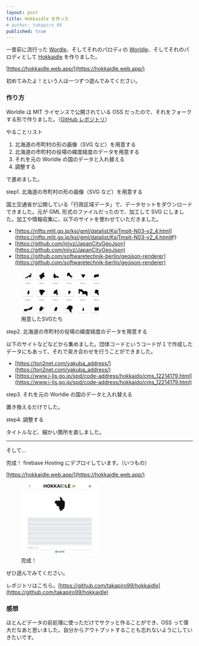 ```yaml
---
layout: post
title: Hokkaidle を作った
# author: takapiro_99
published: true
---
```


一昔前に流行った [Wordle](https://www.nytimes.com/games/wordle/index.html)、そしてそれのパロディの [Worldle](https://worldle.teuteuf.fr/)、そしてそれのパロディとして [Hokkaidle](https://hokkaidle.web.app/) を作りました。

[https://hokkaidle.web.app/](https://hokkaidle.web.app/)

初めてみたよ！という人は一つずつ遊んでみてください。

### 作り方

Worldle は MIT ライセンスで公開されている OSS だったので、それをフォークする形で作りました。（[GitHub レポジトリ](https://github.com/markgalassi/worldle)）

やることリスト

1. 北海道の市町村の形の画像（SVG など）を用意する
2. 北海道の市町村の役場の緯度経度のデータを用意する
3. それを元の Worldle の国のデータと入れ替える
4. 調整する

で進めました。

step1. 北海道の市町村の形の画像（SVG など）を用意する

国土交通省が公開している「行政区域データ」で、データセットをダウンロードできました。元が GML 形式のファイルだったので、加工して SVG にしました。加工や情報収集に、以下のサイトを使わせていただきました。

- [https://nlftp.mlit.go.jp/ksj/gml/datalist/KsjTmplt-N03-v2_4.html](https://nlftp.mlit.go.jp/ksj/gml/datalist/KsjTmplt-N03-v2_4.html#!)
- [https://github.com/niiyz/JapanCityGeoJson](https://github.com/niiyz/JapanCityGeoJson)
- [https://github.com/softwaretechnik-berlin/geojson-renderer](https://github.com/softwaretechnik-berlin/geojson-renderer)

<figure class="figure-image figure-image-fotolife" title="用意したSVGたち" style="width:15em">
<img src="/assets/2023/hokkaido_svgs.png" />
<figcaption>用意したSVGたち</figcaption></figure>

step2. 北海道の市町村の役場の緯度経度のデータを用意する

以下のサイトなどなどから集めました。団体コードというコードが１で作成したデータにもあって、それで突き合わせを行うことができました。

- [https://ton2net.com/yakuba_address/](https://ton2net.com/yakuba_address/)
- [https://www.j-lis.go.jp/spd/code-address/hokkaido/cms_12214179.html](https://www.j-lis.go.jp/spd/code-address/hokkaido/cms_12214179.html)

step3. それを元の Worldle の国のデータと入れ替える

置き換えるだけでした。

step4. 調整する

タイトルなど、細かい箇所を直しました。

---

そして…

完成！ firebase Hosting にデプロイしています。（いつもの）

[https://hokkaidle.web.app/](https://hokkaidle.web.app/)

<figure class="figure-image figure-image-fotolife" title="完成！" style="width:15em">
<img src="/assets/2023/hokkaidle_image.png" />
<figcaption>完成！</figcaption></figure>

ぜひ遊んでみてください。

レポジトリはこちら。[https://github.com/takapiro99/hokkaidle](https://github.com/takapiro99/hokkaidle)

### 感想

ほとんどデータの前処理に使っただけでサクッと作ることができ、OSS って偉大だなあと思いました。自分からアウトプットすることも忘れないようにしていきたいです。
